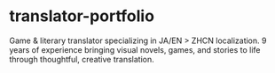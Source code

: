 # translator-portfolio
Game &amp; literary translator specializing in JA/EN > ZHCN localization. 9 years of experience bringing visual novels, games, and stories to life through thoughtful, creative translation.
